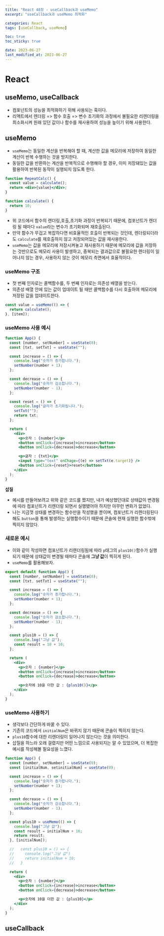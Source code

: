 ```yaml
---
title: "React 48장 - useCallback과 useMemo"
excerpt: "useCallback과 useMemo 최적화"

categories: React
tags: [useCallback, useMemo]

toc: true
toc_sticky: true

date: 2023-06-27
last_modified_at: 2023-06-27
---
```


# React

## useMemo, useCallback

- 컴포넌트의 성능을 최적화하기 위해 사용되는 훅이다.
- 리액트에서 렌더링 => 함수 호출 => 변수 초기화의 과정에서 불필요한 리렌더링을 최소화시켜 원래 있던 값이나 함수를 재사용하여 성능을 높이기 위해 사용한다.

## useMemo

- `useMemo`는 동일한 계산을 반복해야 할 때, 계산한 값을 메모리에 저장하여 동일한 계산이 반복 수행하는 것을 방지한다.
- 동일한 값을 반환하는 계산을 반복적으로 수행해야 할 경우, 이미 저장돼있는 값을 활용하여 반복된 동작이 실행되지 않도록 한다.

```jsx
function RepeatCalc() {
  const value = calculate();
  return <div>{value}</div>;
}

function calculate() {
  return 10;
}
```

- 위 코드에서 함수의 렌더링,호출,초기화 과정이 반복되기 때문에, 컴포넌트가 렌더링 될 때마다 `value`라는 변수가 초기화되며 재호출된다.
- 만약 함수가 무겁고 복잡하다면 비효율적인 호출이 반복되는 것인데, 렌더링되더라도 `calculate`를 재호출하지 않고 저장되어있는 값을 재사용한다.
- `useMemo`는 값을 메모리에 저장시켜놓고 재사용하기 때문에 메모리에 값을 저장하는 것만으로도 메모리 사용이 발생하고, 중복되는 결과값으로 불필요한 렌더링이 일어나지 않는 경우, 사용하지 않는 것이 메모리 측면에서 효율적이다.

### useMemo 구조

- 첫 번째 인자로는 콜백함수를, 두 번째 인자로는 의존성 배열을 받는다.
- 의존성 배열 안에 있는 값이 업데이트 될 때만 콜백함수를 다시 호출하여 메모리에 저장된 값을 업데이트한다.

```jsx
const value = useMemo(() => {
  return calculate();
}, [item]);
```

### useMemo 사용 예시

```jsx
function App() {
  const [number, setNumber] = useState(0);
  const [txt, setTxt] = useState("");

  const increase = () => {
    console.log("숫자가 증가합니다.");
    setNumber(number + 1);
  };

  const decrease = () => {
    console.log("숫자가 감소합니다.");
    setNumber(number - 1);
  };

  const reset = () => {
    console.log("글자가 초기화됩니다.");
    setTxt("");
    return txt;
  };

  return (
    <div>
      <p>숫자 : {number}</p>
      <button onClick={increase}>increase</button>
      <button onClick={decrease}>decrease</button>

      <p>글자 : {txt}</p>
      <input type="text" onChage={(e) => setTxt(e.target)} />
      <button onClick={reset}>reset</button>
    </div>
  );
}
```

**삽질**

- 예시를 만들어보려고 위와 같은 코드를 짰지만, 내가 예상했던대로 상태값이 변경됨에 따라 컴포넌트가 리렌더링 되면서 실행됐어야 하지만 아무런 변화가 없었다.
- 나는 지금껏 상태를 변경하는 함수만을 작성했을 뿐이며, 컴포넌트가 리렌더링된다 해도 `button`을 통해 발생하는 실행함수이기 때문에 콘솔에 현재 실행한 함수밖에 찍히지 않았다.

### 새로운 예시

- 이와 같이 작성하면 컴포넌트가 리렌더링됨에 따라 `p`태그의 `plus10()`함수가 실행되기 때문에 상태값이 변경될 때마다 콘솔에 **그냥 값**이 찍히게 된다.
- `useMemo`를 활용해보자.

```jsx
export default function App() {
  const [number, setNumber] = useState(0);
  const [txt, setTxt] = useState("");

  const increase = () => {
    console.log("숫자가 증가합니다.");
    setNumber(number + 1);
  };

  const decrease = () => {
    console.log("숫자가 감소합니다.");
    setNumber(number - 1);
  };

  const plus10 = () => {
    console.log("그냥 값");
    const result = 10 + 10;
  };

  return (
    <div>
      <p>숫자 : {number}</p>
      <button onClick={increase}>increase</button>
      <button onClick={decrease}>decrease</button>

      <p>숫자에 10을 더한 값 : {plus10()}</p>
    </div>
  );
}
```

### useMemo 사용하기

- 생각보다 간단하게 바꿀 수 있다.
- 기존의 코드에서 `initialNum`은 바뀌지 않기 때문에 콘솔이 찍히지 않는다.
- `plus10`함수에 대한 리렌더링이 일어나지 않는다는 것을 의미한다.
- 삽질을 하느라 오래 걸렸지만 어떤 느낌으로 사용되지는 알 수 있었으며, 더 복잡한 예시를 작성해볼 필요성을 느꼈다.

```jsx
function App() {
  const [number, setNumber] = useState(0);
  const [initialNum, setinitialNum] = useState(0);

  const increase = () => {
    console.log("숫자가 증가합니다.");
    setNumber(number + 1);
  };

  const decrease = () => {
    console.log("숫자가 감소합니다.");
    setNumber(number - 1);
  };

  const plus10 = useMemo(() => {
    console.log("그냥 값");
    const result = initialNum + 10;
    return result;
  }, [initialNum]);

  //   const plus10 = () => {
  //     console.log("그냥 값")
  //     return initialNum + 10;
  //   }

  return (
    <div>
      <p>숫자 : {number}</p>
      <button onClick={increase}>increase</button>
      <button onClick={decrease}>decrease</button>

      <p>숫자에 10을 더한 값 : {plus10}</p>
    </div>
  );
}
```

## useCallback
